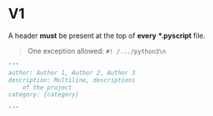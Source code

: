 # V1

A header **must** be present at the top of **every** **\*.pyscript** file. 
> One exception allowed: `#! /.../python3\n`
```python
"""
author: Author 1, Author 2, Author 3
description: Multiline, descriptions
	of the project
category: {category}

"""
```

